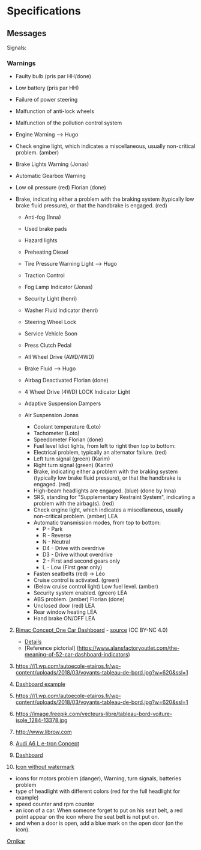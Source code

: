 # Specifications

## Messages 

Signals:

### Warnings
* Faulty bulb (pris par HH/done)
* Low battery (pris par HH)
* Failure of power steering
* Malfunction of anti-lock wheels
* Malfunction of the pollution control system
* Engine Warning --> Hugo
* Check engine light, which indicates a miscellaneous, usually non-critical problem. (amber)
* Brake Lights Warning (Jonas)
* Automatic Gearbox Warning
* Low oil pressure (red) Florian (done)
* Brake, indicating either a problem with the braking system (typically low brake fluid pressure), or that the handbrake is engaged. (red)




  * Anti-fog (Inna)
  * Used brake pads
  * Hazard lights
  * Preheating Diesel
  * Tire Pressure Warning Light --> Hugo
  * Traction Control
  * Fog Lamp Indicator (Jonas)
  * Security Light (henri)
  * Washer Fluid Indicator (henri)
  * Steering Wheel Lock
  * Service Vehicle Soon
  * Press Clutch Pedal
  * All Wheel Drive (AWD/4WD)
  * Brake Fluid --> Hugo
  * Airbag Deactivated Florian (done)
  * 4 Wheel Drive (4WD) LOCK Indicator Light
  * Adaptive Suspension Dampers
  * Air Suspension Jonas


    * Coolant temperature (Loto)
     * Tachometer (Loto)
     * Speedometer Florian (done)
    * Fuel level Idiot lights, from left to right then top to bottom:
    * Electrical problem, typically an alternator failure. (red)
    * Left turn signal (green) (Karim)
    * Right turn signal (green) (Karim)
    * Brake, indicating either a problem with the braking system (typically low brake fluid pressure), or that the handbrake is engaged. (red)
    * High-beam headlights are engaged. (blue) (done by Inna)
    * SRS, standing for "Supplementary Restraint System", indicating a problem with the airbag(s). (red)
    * Check engine light, which indicates a miscellaneous, usually non-critical problem. (amber)	LEA
    * Automatic transmission modes, from top to bottom:
      * P - Park
      * R - Reverse
      * N - Neutral
      * D4 - Drive with overdrive
      * D3 - Drive without overdrive
      * 2 - First and second gears only
      * L - Low (First gear only)
    * Fasten seatbelts (red) -> Léo
    * Cruise control is activated. (green)
    * (Below cruise control light) Low fuel level. (amber)
    * Security system enabled. (green)		LEA
    * ABS problem. (amber)	Florian (done)
    * Unclosed door (red)      LEA
    * Rear window heating	LEA
    * Hand brake ON/OFF		LEA



2. [Rimac Concept_One Car Dashboard](https://mir-s3-cdn-cf.behance.net/project_modules/1400/7cc96613838623.560575fa5c7cb.png) - [source](https://search.creativecommons.org/photos/6828daff-ba93-4a38-85c0-df465ae56986) (CC BY-NC 4.0)
    * [Details](https://mir-s3-cdn-cf.behance.net/project_modules/1400/477e5e13838623.560575fa5b876.png)
    * [Reference pictorial] (https://www.alansfactoryoutlet.com/the-meaning-of-52-car-dashboard-indicators)


3. https://i1.wp.com/autoecole-etairos.fr/wp-content/uploads/2018/03/voyants-tableau-de-bord.jpg?w=620&ssl=1

4. [Dashboard example](https://images.prismic.io/ornikar/1961737b42736b35a0e4318c7e2b1f33a0217a7d_differents-compteurs-tableau-bord.jpg?auto=compress,format)

5. https://i1.wp.com/autoecole-etairos.fr/wp-content/uploads/2018/03/voyants-tableau-de-bord.jpg?w=620&ssl=1

6. https://image.freepik.com/vecteurs-libre/tableau-bord-voiture-isole_1284-13378.jpg

7. http://www.librow.com

8. [Audi A6 L e-tron Concept](https://fr.wheelsage.org/audi/a6/%D1%817/92411/pictures/jbzyh2/)

9. [Dashboard](https://thumbs.dreamstime.com/z/ic%C3%B4nes-de-tableau-bord-voiture-r%C3%A9gl%C3%A9es-125211202.jpg)

10. [Icon without watermark](https://img-4.linternaute.com/nB1hOYkhnmHrEEDAXAB_bRRVtsI=/450x/smart/d8303cc2871b48b6a05524a857fb4725/ccmcms-linternaute/10652918.jpg)
* icons for motors problem (danger), Warning, turn signals, batteries problem 
* type of headlight with different colors (red for the full headlight for example)
* speed counter and rpm counter
* an icon of a car. When someone forget to put on his seat belt, a red point appear on the icon where the seat belt is not put on.
* and when a door is open, add a blue mark on the open door (on the icon).


[Ornikar](https://www.ornikar.com/code/cours/mecanique-vehicule/tableau-bord)
